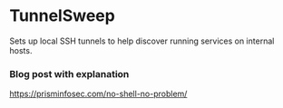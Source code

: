 # TunnelSweep
Sets up local SSH tunnels to help discover running services on internal hosts. 

### Blog post with explanation
https://prisminfosec.com/no-shell-no-problem/ 
